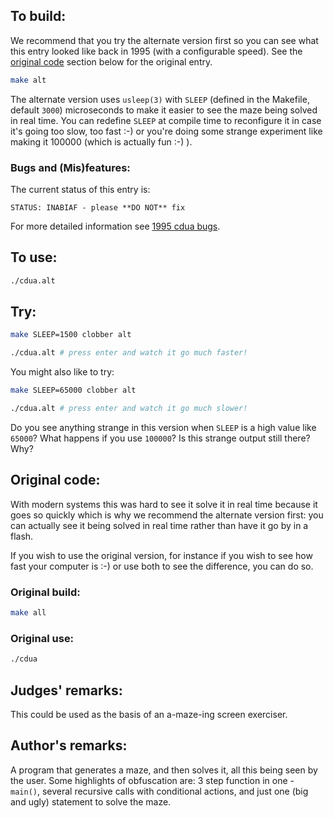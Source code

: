 ## To build:

We recommend that you try the alternate version first so you can see what this
entry looked like back in 1995 (with a configurable speed).  See the [original
code](#original-code) section below for the original entry.

```sh
make alt
```

The alternate version uses `usleep(3)` with `SLEEP` (defined in the Makefile,
default `3000`) microseconds to make it easier to see the maze being solved in
real time. You can redefine `SLEEP` at compile time to reconfigure it in case
it's going too slow, too fast :-) or you're doing some strange experiment like
making it 100000 (which is actually fun :-) ).


### Bugs and (Mis)features:

The current status of this entry is:

```
STATUS: INABIAF - please **DO NOT** fix
```

For more detailed information see [1995 cdua bugs](../../bugs.html#1995_cdua).


## To use:

```sh
./cdua.alt
```


## Try:


```sh
make SLEEP=1500 clobber alt

./cdua.alt # press enter and watch it go much faster!
```

You might also like to try:

```sh
make SLEEP=65000 clobber alt

./cdua.alt # press enter and watch it go much slower!
```

Do you see anything strange in this version when `SLEEP` is a high value like
`65000`? What happens if you use `100000`? Is this strange output still there?
Why?


## Original code:

With modern systems this was hard to see it solve it in real time because it
goes so quickly which is why we recommend the alternate version first: you can
actually see it being solved in real time rather than have it go by in a flash.

If you wish to use the original version, for instance if you wish to see how
fast your computer is :-) or use both to see the difference, you can do so.


### Original build:

```sh
make all
```


### Original use:

```sh
./cdua
```


## Judges' remarks:

This could be used as the basis of an a-maze-ing screen exerciser.


## Author's remarks:

A program that generates a maze, and then solves it, all this being seen by the
user.  Some highlights of obfuscation are: 3 step function in one - `main()`,
several recursive calls with conditional actions, and just one (big and ugly)
statement to solve the maze.


<!--

    Copyright © 1984-2024 by Landon Curt Noll. All Rights Reserved.

    You are free to share and adapt this file under the terms of this license:

	Creative Commons Attribution-ShareAlike 4.0 International (CC BY-SA 4.0)

    For more information, see:

	https://creativecommons.org/licenses/by-sa/4.0/

-->
